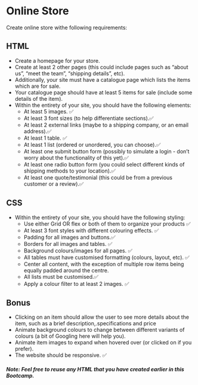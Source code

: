 # Online Store
Create online store withe following requirements:
## HTML
- Create a homepage for your store.
- Create at least 2 other pages (this could include pages such as “about us”, “meet the team”, “shipping details”, etc).
- Additionally, your site must have a catalogue page which lists the items which are for sale.
- Your catalogue page should have at least 5 items for sale (include some details of the item).
- Within the entirety of your site, you should have the following elements:
    - At least 5 images. ✅
    - At least 3 font sizes (to help differentiate sections).✅
    - At least 2 external links (maybe to a shipping company, or an email address).✅
    - At least 1 table. ✅
    - At least 1 list (ordered or unordered, you can choose).✅
    - At least one submit button form (possibly to simulate a login - don’t worry about the functionality of this yet).✅
    - At least one radio button form (you could select different kinds of shipping methods to your location).✅
    - At least one quote/testimonial (this could be from a previous customer or a review).✅


## CSS
- Within the entirety of your site, you should have the following styling:
    - Use either Grid OR flex or both of them to organize your products ✅
    - At least 3 font styles with different colouring effects. ✅
    - Padding for all images and buttons.✅
    - Borders for all images and tables. ✅
    - Background colours/images for all pages. ✅
    - All tables must have customised formatting (colours, layout, etc). ✅
    - Center all content, with the exception of multiple row items being equally padded around the centre.
    - All lists must be customised.✅
    - Apply a colour ﬁlter to at least 2 images. ✅

## Bonus
- Clicking on an item should allow the user to see more details about the item, such as a brief description,.specifications and price
- Animate background colours to change between different variants of colours (a bit of Googling here will help you).
- Animate item images to expand when hovered over (or clicked on if you prefer).
- The website should be responsive. ✅

#### *Note: Feel free to reuse any HTML that you have created earlier in this Bootcamp.*